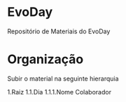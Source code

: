 # EvoDay
Repositório de Materiais do EvoDay

# Organização
Subir o material na seguinte hierarquia

1.Raiz
1.1.Dia
1.1.1.Nome Colaborador
